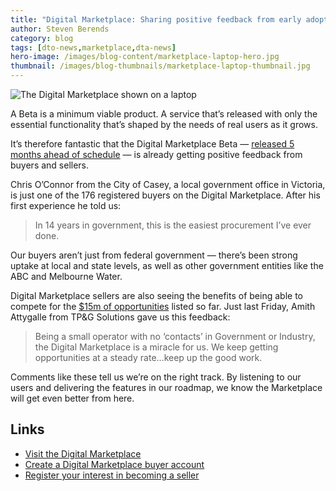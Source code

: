 ```yaml
---
title: "Digital Marketplace: Sharing positive feedback from early adopters"
author: Steven Berends
category: blog
tags: [dto-news,marketplace,dta-news]
hero-image: /images/blog-content/marketplace-laptop-hero.jpg
thumbnail: /images/blog-thumbnails/marketplace-laptop-thumbnail.jpg
---
```


![The Digital Marketplace shown on a laptop]({{site.url}}{{page.hero-image}})

A Beta is a minimum viable product. A service that’s released with only the essential functionality that’s shaped by the needs of real users as it grows.

It’s therefore fantastic that the Digital Marketplace Beta — [released 5 months ahead of schedule](https://www.dto.gov.au/blog/digital-marketplace-beta/) — is already getting positive feedback from buyers and sellers. 

Chris O’Connor from the City of Casey, a local government office in Victoria, is just one of the 176 registered buyers on the Digital Marketplace. After his first experience he told us:

> In 14 years in government, this is the easiest procurement I’ve ever done. 

Our buyers aren’t just from federal government — there’s been strong uptake at local and state levels, as well as other government entities like the ABC and Melbourne Water.

Digital Marketplace sellers are also seeing the benefits of being able to compete for the [$15m of opportunities](https://marketplace.service.gov.au/digital-service-professionals/opportunities) listed so far. Just last Friday, Amith Attygalle from TP&G Solutions gave us this feedback:

> Being a small operator with no ‘contacts’ in Government or Industry, the Digital Marketplace is a miracle for us. We keep getting opportunities at a steady rate...keep up the good work.

Comments like these tell us we’re on the right track. By listening to our users and delivering the features in our roadmap, we know the Marketplace will get even better from here.

## Links

* [Visit the Digital Marketplace](https://marketplace.service.gov.au/)
* [Create a Digital Marketplace buyer account](https://marketplace.service.gov.au/buyers/signup) 
* [Register your interest in becoming a seller](https://marketplace.service.gov.au/new-seller)

